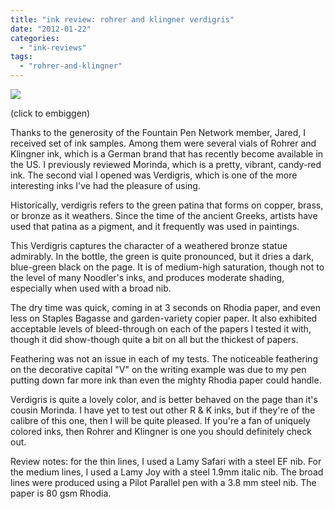 ```yaml
---
title: "ink review: rohrer and klingner verdigris"
date: "2012-01-22"
categories: 
  - "ink-reviews"
tags: 
  - "rohrer-and-klingner"
---
```


[![](http://s3.media.squarespace.com/production/1431296/16917466/-HPbbcx4soss/TxxtNcvdCuI/AAAAAAAAAcY/Qilv4hjDRDA/s640/r%2Band%2Bk%2Bverdegris.jpg)](http://s3.media.squarespace.com/production/1431296/16917466/-HPbbcx4soss/TxxtNcvdCuI/AAAAAAAAAcY/Qilv4hjDRDA/s1600/r%2Band%2Bk%2Bverdegris.jpg)

(click to embiggen)

  
Thanks to the generosity of the Fountain Pen Network member, Jared, I received set of ink samples. Among them were several vials of Rohrer and Klingner ink, which is a German brand that has recently become available in the US. I previously reviewed Morinda, which is a pretty, vibrant, candy-red ink. The second vial I opened was Verdigris, which is one of the more interesting inks I've had the pleasure of using.

Historically, verdigris refers to the green patina that forms on copper, brass, or bronze as it weathers. Since the time of the ancient Greeks, artists have used that patina as a pigment, and it frequently was used in paintings.

This Verdigris captures the character of a weathered bronze statue admirably. In the bottle, the green is quite pronounced, but it dries a dark, blue-green black on the page. It is of medium-high saturation, though not to the level of many Noodler's inks, and produces moderate shading, especially when used with a broad nib.

The dry time was quick, coming in at 3 seconds on Rhodia paper, and even less on Staples Bagasse and garden-variety copier paper. It also exhibited acceptable levels of bleed-through on each of the papers I tested it with, though it did show-though quite a bit on all but the thickest of papers.

Feathering was not an issue in each of my tests. The noticeable feathering on the decorative capital "V" on the writing example was due to my pen putting down far more ink than even the mighty Rhodia paper could handle.

Verdigris is quite a lovely color, and is better behaved on the page than it's cousin Morinda. I have yet to test out other R & K inks, but if they're of the calibre of this one, then I will be quite pleased. If you're a fan of uniquely colored inks, then Rohrer and Klingner is one you should definitely check out.

Review notes: for the thin lines, I used a Lamy Safari with a steel EF nib. For the medium lines, I used a Lamy Joy with a steel 1.9mm italic nib. The broad lines were produced using a Pilot Parallel pen with a 3.8 mm steel nib. The paper is 80 gsm Rhodia.
